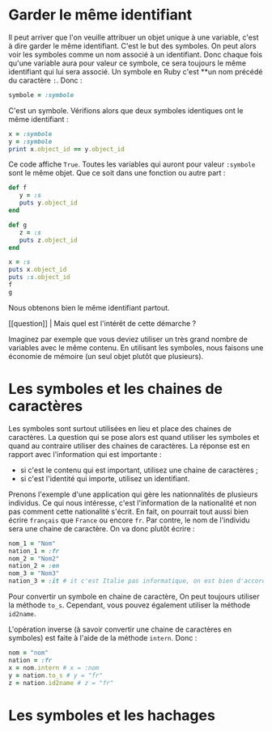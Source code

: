 # Garder le même identifiant

Il peut arriver que l'on veuille attribuer un objet unique à une variable, c'est à dire garder le même identifiant. C'est le but des symboles. On peut alors voir les symboles comme un nom associé à un identifiant. Donc chaque fois qu'une variable aura pour valeur ce symbole, ce sera toujours le même identifiant qui lui sera associé. Un symbole en Ruby c'est **un nom précédé du caractère `:`. Donc :

```ruby
symbole = :symbole
```

C'est un symbole. Vérifions alors que deux symboles identiques ont le même identifiant :

```ruby
x = :symbole
y = :symbole
print x.object_id == y.object_id
```

Ce code affiche `True`. Toutes les variables qui auront pour valeur `:symbole` sont le même objet. Que ce soit dans une fonction ou autre part :

```ruby
def f
   y = :s
   puts y.object_id
end

def g
   z = :s
   puts z.object_id
end

x = :s
puts x.object_id
puts :s.object_id
f
g
```

Nous obtenons bien le même identifiant partout.

[[question]]
| Mais quel est l'intérêt de cette démarche ? 

Imaginez par exemple que vous deviez utiliser un très grand nombre de variables avec le même contenu. En utilisant les symboles, nous faisons une économie de mémoire (un seul objet plutôt que plusieurs). 

# Les symboles et les chaines de caractères

Les symboles sont surtout utilisées en lieu et place des chaines de caractères. La question qui se pose alors est quand utiliser les symboles et quand au contraire utiliser des chaines de caractères. La réponse est en rapport avec l'information qui est importante :

- si c'est le contenu qui est important, utilisez une chaine de caractères ;
- si c'est l'identité qui importe, utilisez un identifiant.

Prenons l'exemple d'une application qui gère les nationnalités de plusieurs individus. Ce qui nous intéresse, c'est l'information de la nationalité et non pas comment cette nationalité s'écrit. En fait, on pourrait tout aussi bien écrire `français` que `France` ou encore `fr`. Par contre, le nom de l'individu sera une chaine de caractère. On va donc plutôt écrire :

```ruby
nom_1 = "Nom"
nation_1 = :fr
nom_2 = "Nom2"
nation_2 = :en
nom_3 = "Nom3"
nation_3 = :it # it c'est Italie pas informatique, on est bien d'accord
```

Pour convertir un symbole en chaine de caractère, On peut toujours utiliser la méthode `to_s`. Cependant, vous pouvez également utiliser la méthode `id2name`. 

L'opération inverse (à savoir convertir une chaine de caractères en symboles) est faite à l'aide de la méthode `intern`. Donc :

```ruby
nom = "nom"
nation = :fr
x = nom.intern # x = :nom
y = nation.to_s # y = "fr"
z = nation.id2name # z = "fr"
```

# Les symboles et les hachages

